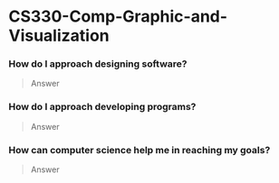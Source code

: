 # CS330-Comp-Graphic-and-Visualization
### How do I approach designing software?
> Answer
### How do I approach developing programs?
> Answer
### How can computer science help me in reaching my goals?
> Answer
